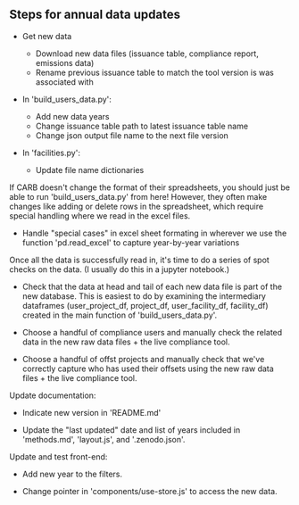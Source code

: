 ## Steps for annual data updates 

- Get new data
	- Download new data files (issuance table, compliance report, emissions data)
	- Rename previous issuance table to match the tool version is was associated with

- In 'build_users_data.py':
	- Add new data years 
	- Change issuance table path to latest issuance table name 
	- Change json output file name to the next file version 

- In 'facilities.py': 
	- Update file name dictionaries


If CARB doesn't change the format of their spreadsheets, you should just be able to run 'build_users_data.py' from here! However, they often make changes like adding or delete rows in the spreadsheet, which require special handling where we read in the excel files. 

- Handle "special cases" in excel sheet formating in wherever we use the function 'pd.read_excel' to capture year-by-year variations


Once all the data is successfully read in, it's time to do a series of spot checks on the data. (I usually do this in a jupyter notebook.) 

- Check that the data at head and tail of each new data file is part of the new database. This is easiest to do by examining the intermediary dataframes (user_project_df, project_df, user_facility_df, facility_df) created in the main function of 'build_users_data.py'.

- Choose a handful of compliance users and manually check the related data in the new raw data files + the live compliance tool. 

- Choose a handful of offst projects and manually check that we've correctly capture who has used their offsets using the new raw data files + the live compliance tool. 


Update documentation: 

- Indicate new version in 'README.md'

- Update the "last updated" date and list of years included in 'methods.md', 'layout.js', and '.zenodo.json'. 


Update and test front-end: 

- Add new year to the filters. 

- Change pointer in 'components/use-store.js' to access the new data. 
